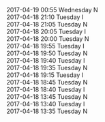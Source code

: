 2017-04-19 00:55 Wednesday  N  
2017-04-18 21:10 Tuesday  I  
2017-04-18 21:05 Tuesday  N  
2017-04-18 20:05 Tuesday  I  
2017-04-18 20:00 Tuesday  N  
2017-04-18 19:55 Tuesday  I  
2017-04-18 19:50 Tuesday  N  
2017-04-18 19:40 Tuesday  I  
2017-04-18 19:35 Tuesday  N  
2017-04-18 19:15 Tuesday  I  
2017-04-18 18:45 Tuesday  N  
2017-04-18 18:40 Tuesday  I  
2017-04-18 13:45 Tuesday  N  
2017-04-18 13:40 Tuesday  I  
2017-04-18 13:35 Tuesday  N  
